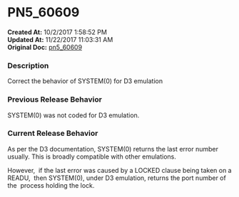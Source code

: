 # PN5_60609

**Created At:** 10/2/2017 1:58:52 PM  
**Updated At:** 11/22/2017 11:03:31 AM  
**Original Doc:** [pn5_60609](https://docs.jbase.com/36526-5-6-2-release-notes/pn5_60609)  


### Description

Correct the behavior of SYSTEM(0) for D3 emulation



### Previous Release Behavior

SYSTEM(0) was not coded for D3 emulation.



### Current Release Behavior

As per the D3 documentation, SYSTEM(0) returns the last error number usually. This is broadly compatible with other emulations.

However,  if the last error was caused by a LOCKED clause being taken on a READU,  then SYSTEM(0), under D3 emulation, returns the port number of the  process holding the lock.

